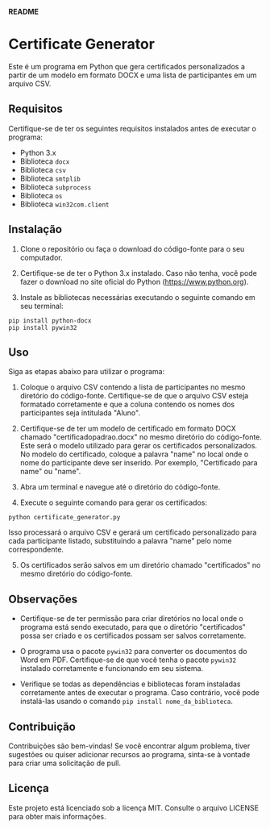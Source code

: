 **README**

# Certificate Generator

Este é um programa em Python que gera certificados personalizados a partir de um modelo em formato DOCX e uma lista de participantes em um arquivo CSV.

## Requisitos

Certifique-se de ter os seguintes requisitos instalados antes de executar o programa:

- Python 3.x
- Biblioteca `docx`
- Biblioteca `csv`
- Biblioteca `smtplib`
- Biblioteca `subprocess`
- Biblioteca `os`
- Biblioteca `win32com.client`

## Instalação

1. Clone o repositório ou faça o download do código-fonte para o seu computador.

2. Certifique-se de ter o Python 3.x instalado. Caso não tenha, você pode fazer o download no site oficial do Python (https://www.python.org).

3. Instale as bibliotecas necessárias executando o seguinte comando em seu terminal:
```
pip install python-docx
pip install pywin32
```

## Uso

Siga as etapas abaixo para utilizar o programa:

1. Coloque o arquivo CSV contendo a lista de participantes no mesmo diretório do código-fonte. Certifique-se de que o arquivo CSV esteja formatado corretamente e que a coluna contendo os nomes dos participantes seja intitulada "Aluno".

2. Certifique-se de ter um modelo de certificado em formato DOCX chamado "certificadopadrao.docx" no mesmo diretório do código-fonte. Este será o modelo utilizado para gerar os certificados personalizados. No modelo do certificado, coloque a palavra "name" no local onde o nome do participante deve ser inserido. Por exemplo, "Certificado para name" ou "name".

3. Abra um terminal e navegue até o diretório do código-fonte.

4. Execute o seguinte comando para gerar os certificados:
```
python certificate_generator.py
```
Isso processará o arquivo CSV e gerará um certificado personalizado para cada participante listado, substituindo a palavra "name" pelo nome correspondente.

5. Os certificados serão salvos em um diretório chamado "certificados" no mesmo diretório do código-fonte.

## Observações

- Certifique-se de ter permissão para criar diretórios no local onde o programa está sendo executado, para que o diretório "certificados" possa ser criado e os certificados possam ser salvos corretamente.

- O programa usa o pacote `pywin32` para converter os documentos do Word em PDF. Certifique-se de que você tenha o pacote `pywin32` instalado corretamente e funcionando em seu sistema.

- Verifique se todas as dependências e bibliotecas foram instaladas corretamente antes de executar o programa. Caso contrário, você pode instalá-las usando o comando `pip install nome_da_biblioteca`.

## Contribuição

Contribuições são bem-vindas! Se você encontrar algum problema, tiver sugestões ou quiser adicionar recursos ao programa, sinta-se à vontade para criar uma solicitação de pull.

## Licença

Este projeto está licenciado sob a licença MIT. Consulte o arquivo LICENSE para obter mais informações.
